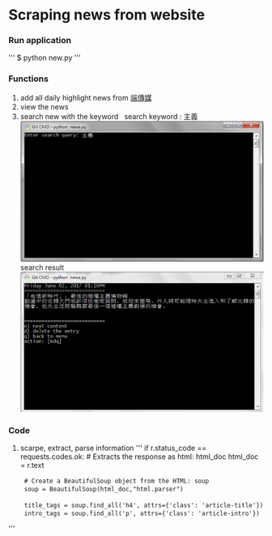 # Scraping news from website
### Run application
'''
  $ python new.py
'''
### Functions
1. add all daily highlight news from [端傳媒](https://theinitium.com/)
2. view the news 
3. search new with the keyword
   search keyword : 主義
  ![Image of search](https://github.com/a93701011/Scraping/blob/master/pic/sr_kword.PNG)
   search result
   ![Image of search](https://github.com/a93701011/Scraping/blob/master/pic/search.PNG)
### Code
1. scarpe, extract, parse information
'''
 if r.status_code == requests.codes.ok:
         # Extracts the response as html: html_doc
        html_doc = r.text
        
        # Create a BeautifulSoup object from the HTML: soup
        soup = BeautifulSoup(html_doc,"html.parser")
        
        title_tags = soup.find_all('h4', attrs={'class': 'article-title'})
        intro_tags = soup.find_all('p', attrs={'class': 'article-intro'})
'''
